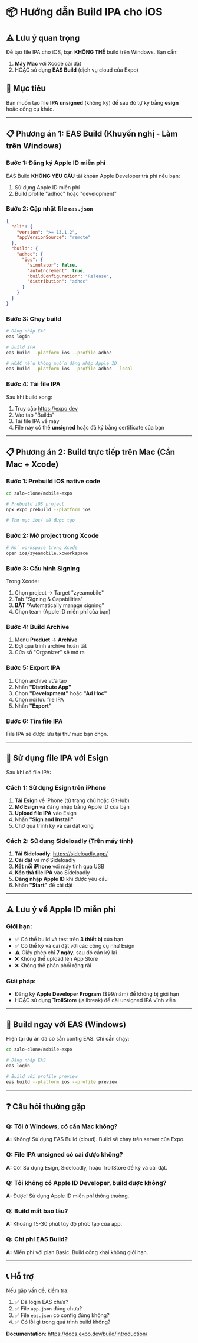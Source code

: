 # 📦 Hướng dẫn Build IPA cho iOS

## ⚠️ Lưu ý quan trọng

Để tạo file IPA cho iOS, bạn **KHÔNG THỂ** build trên Windows. Bạn cần:
1. **Máy Mac** với Xcode cài đặt
2. HOẶC sử dụng **EAS Build** (dịch vụ cloud của Expo)

## 🎯 Mục tiêu

Bạn muốn tạo file **IPA unsigned** (không ký) để sau đó tự ký bằng **esign** hoặc công cụ khác.

---

## 📋 Phương án 1: EAS Build (Khuyến nghị - Làm trên Windows)

### Bước 1: Đăng ký Apple ID miễn phí

EAS Build **KHÔNG YÊU CẦU** tài khoản Apple Developer trả phí nếu bạn:
1. Sử dụng Apple ID miễn phí
2. Build profile "adhoc" hoặc "development"

### Bước 2: Cập nhật file `eas.json`

```json
{
  "cli": {
    "version": ">= 13.1.2",
    "appVersionSource": "remote"
  },
  "build": {
    "adhoc": {
      "ios": {
        "simulator": false,
        "autoIncrement": true,
        "buildConfiguration": "Release",
        "distribution": "adhoc"
      }
    }
  }
}
```

### Bước 3: Chạy build

```bash
# Đăng nhập EAS
eas login

# Build IPA
eas build --platform ios --profile adhoc

# HOẶC nếu không muốn đăng nhập Apple ID
eas build --platform ios --profile adhoc --local
```

### Bước 4: Tải file IPA

Sau khi build xong:
1. Truy cập https://expo.dev
2. Vào tab "Builds"
3. Tải file IPA về máy
4. File này có thể **unsigned** hoặc đã ký bằng certificate của bạn

---

## 📋 Phương án 2: Build trực tiếp trên Mac (Cần Mac + Xcode)

### Bước 1: Prebuild iOS native code

```bash
cd zalo-clone/mobile-expo

# Prebuild iOS project
npx expo prebuild --platform ios

# Thư mục ios/ sẽ được tạo
```

### Bước 2: Mở project trong Xcode

```bash
# Mở workspace trong Xcode
open ios/zyeamobile.xcworkspace
```

### Bước 3: Cấu hình Signing

Trong Xcode:
1. Chọn project → Target "zyeamobile"
2. Tab "Signing & Capabilities"
3. **BẬT** "Automatically manage signing"
4. Chọn team (Apple ID miễn phí của bạn)

### Bước 4: Build Archive

1. Menu **Product** → **Archive**
2. Đợi quá trình archive hoàn tất
3. Cửa sổ "Organizer" sẽ mở ra

### Bước 5: Export IPA

1. Chọn archive vừa tạo
2. Nhấn **"Distribute App"**
3. Chọn **"Development"** hoặc **"Ad Hoc"**
4. Chọn nơi lưu file IPA
5. Nhấn **"Export"**

### Bước 6: Tìm file IPA

File IPA sẽ được lưu tại thư mục bạn chọn.

---

## 🎯 Sử dụng file IPA với Esign

Sau khi có file IPA:

### Cách 1: Sử dụng Esign trên iPhone

1. **Tải Esign** về iPhone (từ trang chủ hoặc GitHub)
2. **Mở Esign** và đăng nhập bằng Apple ID của bạn
3. **Upload file IPA** vào Esign
4. Nhấn **"Sign and Install"**
5. Chờ quá trình ký và cài đặt xong

### Cách 2: Sử dụng Sideloadly (Trên máy tính)

1. **Tải Sideloadly**: https://sideloadly.app/
2. **Cài đặt** và mở Sideloadly
3. **Kết nối iPhone** với máy tính qua USB
4. **Kéo thả file IPA** vào Sideloadly
5. **Đăng nhập Apple ID** khi được yêu cầu
6. Nhấn **"Start"** để cài đặt

---

## ⚠️ Lưu ý về Apple ID miễn phí

### Giới hạn:
- ✅ Có thể build và test trên **3 thiết bị** của bạn
- ✅ Có thể ký và cài đặt với các công cụ như Esign
- ⚠️ Giấy phép chỉ **7 ngày**, sau đó cần ký lại
- ❌ Không thể upload lên App Store
- ❌ Không thể phân phối rộng rãi

### Giải pháp:
- Đăng ký **Apple Developer Program** ($99/năm) để không bị giới hạn
- HOẶC sử dụng **TrollStore** (jailbreak) để cài unsigned IPA vĩnh viễn

---

## 🚀 Build ngay với EAS (Windows)

Hiện tại dự án đã có sẵn config EAS. Chỉ cần chạy:

```bash
cd zalo-clone/mobile-expo

# Đăng nhập EAS
eas login

# Build với profile preview
eas build --platform ios --profile preview
```

---

## ❓ Câu hỏi thường gặp

### Q: Tôi ở Windows, có cần Mac không?
**A:** Không! Sử dụng EAS Build (cloud). Build sẽ chạy trên server của Expo.

### Q: File IPA unsigned có cài được không?
**A:** Có! Sử dụng Esign, Sideloadly, hoặc TrollStore để ký và cài đặt.

### Q: Tôi không có Apple ID Developer, build được không?
**A:** Được! Sử dụng Apple ID miễn phí thông thường.

### Q: Build mất bao lâu?
**A:** Khoảng 15-30 phút tùy độ phức tạp của app.

### Q: Chi phí EAS Build?
**A:** Miễn phí với plan Basic. Build công khai không giới hạn.

---

## 📞 Hỗ trợ

Nếu gặp vấn đề, kiểm tra:
1. ✅ Đã login EAS chưa?
2. ✅ File `app.json` đúng chưa?
3. ✅ File `eas.json` có config đúng không?
4. ✅ Có lỗi gì trong quá trình build không?

**Documentation**: https://docs.expo.dev/build/introduction/

